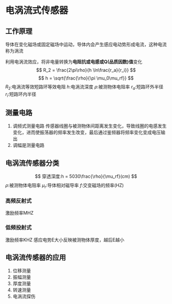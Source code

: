 # 电涡流式传感器
## 工作原理
导体在变化磁场或固定磁场中运动，导体内会产生感应电动势形成电流，这种电流称为涡流

利用电涡流效应，将非电量转换为**电阻抗或电感或Q(品质因数)值**变化
$$
R_2 = \frac{2\pi\rho}{h \ln\frac{r_a}{r_i}}
$$
$$
h = \sqrt{\frac{\rho}{\pi \mu_0\mu_rf}}
$$
$R_2$:电涡流等效短路环等效电阻
$h$:电涡流深度
$\rho$:被测物体电阻率
$r_a$:短路环外半径
$r_i$:短路环内半径

## 测量电路
1. 调频式测量电路
   传感器线圈与被测物体间距离发生变化，导致线圈的电感发生变化，进而使振荡器的频率发生改变，最后通过鉴频器将频率变化变成电压输出
2. 调幅是测量电路

## 电涡流传感器分类
$$
穿透深度:h = 5030\frac{\rho}{\mu_rf}(cm)
$$
$\rho$:被测物体电阻率
$\mu_r$:导体相对磁导率
$f$:交变磁场的频率(HZ)
### 高频反射式
激励频率MHZ
### 低频投射式
激励频率KHZ
感应电势E大小反映被测物体厚度，越后E越小

## 电涡流传感器的应用
1. 位移测量
2. 振幅测量
3. 厚度测量
4. 转速测量
5. 电涡流探伤
